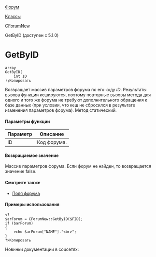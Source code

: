 [Форум](/api_help/forum/index.php)

[Классы](/api_help/forum/developer/index.php)

[CForumNew](/api_help/forum/developer/cforumnew/index.php)

GetByID (доступен с 5.1.0)

GetByID
=======

```
array
GetByID(
	int ID
);Копировать
```

Возвращает массив параметров форума по его коду *ID*. Результаты вызова функции кешируются, поэтому повторные вызовы метода для одного и того же форума не требуют дополнительного обращения к базе данных (при условии, что кеш не сбросился в результате изменения параметров форума). Метод статический.

#### Параметры функции

| Параметр | Описание |
| --- | --- |
| ID | Код форума. |

#### Возвращаемое значение

Массив параметров форума. Если форум не найден, то возвращается значение false.

#### Смотрите также

* [Поля форума](/api_help/forum/fields.php#cforumnew)

#### Примеры использования

```
<?
$arForum = CForumNew::GetByID($FID);
if ($arForum)
{
	echo $arForum["NAME"]."<br>";
}
?>Копировать
```

Новинки документации в соцсетях: